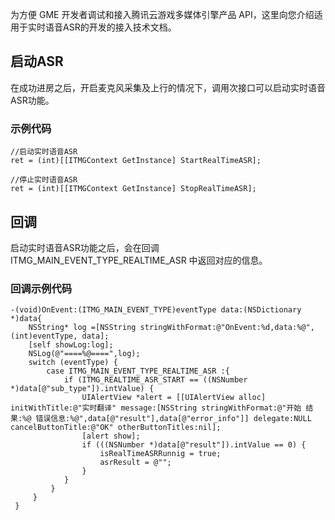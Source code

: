 为方便 GME 开发者调试和接入腾讯云游戏多媒体引擎产品 API，这里向您介绍适用于实时语音ASR的开发的接入技术文档。

## 启动ASR

在成功进房之后，开启麦克风采集及上行的情况下，调用次接口可以启动实时语音ASR功能。

### 示例代码
```
//启动实时语音ASR
ret = (int)[[ITMGContext GetInstance] StartRealTimeASR];

//停止实时语音ASR
ret = (int)[[ITMGContext GetInstance] StopRealTimeASR];
```

## 回调
启动实时语音ASR功能之后，会在回调 ITMG_MAIN_EVENT_TYPE_REALTIME_ASR 中返回对应的信息。

### 回调示例代码

```
-(void)OnEvent:(ITMG_MAIN_EVENT_TYPE)eventType data:(NSDictionary *)data{
    NSString* log =[NSString stringWithFormat:@"OnEvent:%d,data:%@", (int)eventType, data];
    [self showLog:log];
    NSLog(@"====%@====",log);
    switch (eventType) {    
        case ITMG_MAIN_EVENT_TYPE_REALTIME_ASR :{
            if (ITMG_REALTIME_ASR_START == ((NSNumber *)data[@"sub_type"]).intValue) {
                UIAlertView *alert = [[UIAlertView alloc] initWithTitle:@"实时翻译" message:[NSString stringWithFormat:@"开始 结果:%@ 错误信息:%@",data[@"result"],data[@"error_info"]] delegate:NULL cancelButtonTitle:@"OK" otherButtonTitles:nil];
                [alert show];
                if (((NSNumber *)data[@"result"]).intValue == 0) {
                    isRealTimeASRRunnig = true;
                    asrResult = @"";
                }
            }
         }
     }
 }
```
